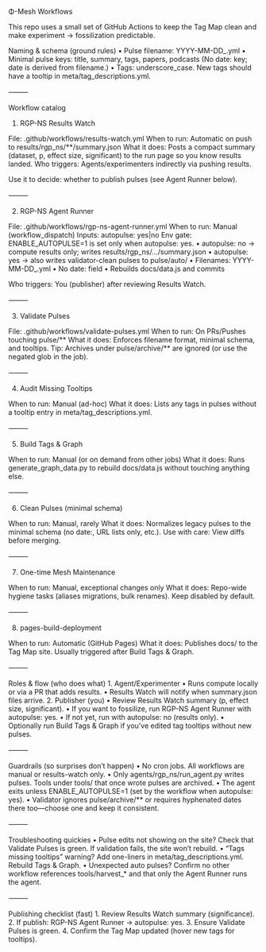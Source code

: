 Φ-Mesh Workflows

This repo uses a small set of GitHub Actions to keep the Tag Map clean and make experiment → fossilization predictable.

Naming & schema (ground rules)
	•	Pulse filename: YYYY-MM-DD_<slug>.yml
	•	Minimal pulse keys: title, summary, tags, papers, podcasts
(No date: key; date is derived from filename.)
	•	Tags: underscore_case. New tags should have a tooltip in meta/tag_descriptions.yml.

⸻

Workflow catalog

1) RGP-NS Results Watch

File: .github/workflows/results-watch.yml
When to run: Automatic on push to results/rgp_ns/**/summary.json
What it does: Posts a compact summary (dataset, p, effect size, significant) to the run page so you know results landed.
Who triggers: Agents/experimenters indirectly via pushing results.

Use it to decide: whether to publish pulses (see Agent Runner below).

⸻

2) RGP-NS Agent Runner

File: .github/workflows/rgp-ns-agent-runner.yml
When to run: Manual (workflow_dispatch)
Inputs: autopulse: yes|no
Env gate: ENABLE_AUTOPULSE=1 is set only when autopulse: yes.
	•	autopulse: no → compute results only; writes results/rgp_ns/.../summary.json
	•	autopulse: yes → also writes validator-clean pulses to pulse/auto/
	•	Filenames: YYYY-MM-DD_<dataset>.yml
	•	No date: field
	•	Rebuilds docs/data.js and commits

Who triggers: You (publisher) after reviewing Results Watch.

⸻

3) Validate Pulses

File: .github/workflows/validate-pulses.yml
When to run: On PRs/Pushes touching pulse/**
What it does: Enforces filename format, minimal schema, and tooltips.
Tip: Archives under pulse/archive/** are ignored (or use the negated glob in the job).

⸻

4) Audit Missing Tooltips

When to run: Manual (ad-hoc)
What it does: Lists any tags in pulses without a tooltip entry in meta/tag_descriptions.yml.

⸻

5) Build Tags & Graph

When to run: Manual (or on demand from other jobs)
What it does: Runs generate_graph_data.py to rebuild docs/data.js without touching anything else.

⸻

6) Clean Pulses (minimal schema)

When to run: Manual, rarely
What it does: Normalizes legacy pulses to the minimal schema (no date:, URL lists only, etc.).
Use with care: View diffs before merging.

⸻

7) One-time Mesh Maintenance

When to run: Manual, exceptional changes only
What it does: Repo-wide hygiene tasks (aliases migrations, bulk renames). Keep disabled by default.

⸻

8) pages-build-deployment

When to run: Automatic (GitHub Pages)
What it does: Publishes docs/ to the Tag Map site. Usually triggered after Build Tags & Graph.

⸻

Roles & flow (who does what)
	1.	Agent/Experimenter
	•	Runs compute locally or via a PR that adds results.
	•	Results Watch will notify when summary.json files arrive.
	2.	Publisher (you)
	•	Review Results Watch summary (p, effect size, significant).
	•	If you want to fossilize, run RGP-NS Agent Runner with autopulse: yes.
	•	If not yet, run with autopulse: no (results only).
	•	Optionally run Build Tags & Graph if you’ve edited tag tooltips without new pulses.

⸻

Guardrails (so surprises don’t happen)
	•	No cron jobs. All workflows are manual or results-watch only.
	•	Only agents/rgp_ns/run_agent.py writes pulses. Tools under tools/ that once wrote pulses are archived.
	•	The agent exits unless ENABLE_AUTOPULSE=1 (set by the workflow when autopulse: yes).
	•	Validator ignores pulse/archive/** or requires hyphenated dates there too—choose one and keep it consistent.

⸻

Troubleshooting quickies
	•	Pulse edits not showing on the site?
Check that Validate Pulses is green. If validation fails, the site won’t rebuild.
	•	“Tags missing tooltips” warning?
Add one-liners in meta/tag_descriptions.yml. Rebuild Tags & Graph.
	•	Unexpected auto pulses?
Confirm no other workflow references tools/harvest_* and that only the Agent Runner runs the agent.

⸻

Publishing checklist (fast)
	1.	Review Results Watch summary (significance).
	2.	If publish: RGP-NS Agent Runner → autopulse: yes.
	3.	Ensure Validate Pulses is green.
	4.	Confirm the Tag Map updated (hover new tags for tooltips).
